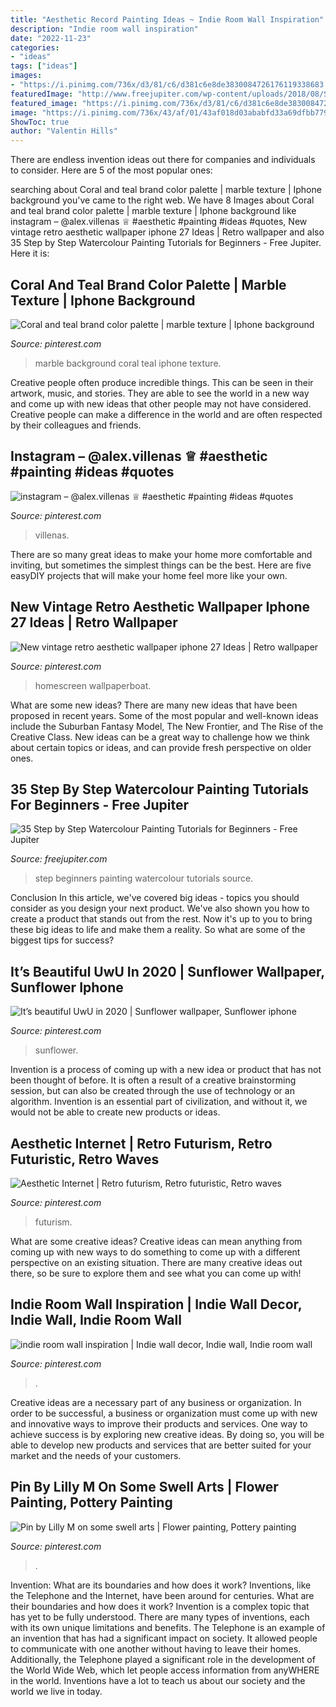 ```yaml
---
title: "Aesthetic Record Painting Ideas ~ Indie Room Wall Inspiration"
description: "Indie room wall inspiration"
date: "2022-11-23"
categories:
- "ideas"
tags: ["ideas"]
images:
- "https://i.pinimg.com/736x/d3/81/c6/d381c6e8de3830084726176119338683.jpg"
featuredImage: "http://www.freejupiter.com/wp-content/uploads/2018/08/Step-by-Step-Watercolour-Painting-Tutorials-for-Beginners-10.jpg"
featured_image: "https://i.pinimg.com/736x/d3/81/c6/d381c6e8de3830084726176119338683.jpg"
image: "https://i.pinimg.com/736x/43/af/01/43af018d03ababfd33a69dfbb77929c7.jpg"
ShowToc: true
author: "Valentin Hills"
---
```



There are endless invention ideas out there for companies and individuals to consider. Here are 5 of the most popular ones:

	

		
searching about Coral and teal brand color palette | marble texture | Iphone background you've came to the right web. We have 8 Images about Coral and teal brand color palette | marble texture | Iphone background like instagram – @alex.villenas ♕ #aesthetic #painting #ideas #quotes, New vintage retro aesthetic wallpaper iphone 27 Ideas | Retro wallpaper and also 35 Step by Step Watercolour Painting Tutorials for Beginners - Free Jupiter. Here it is:
		
    
## Coral And Teal Brand Color Palette | Marble Texture | Iphone Background

<img loading=lazy src="https://i.pinimg.com/736x/4b/63/3f/4b633fd5d99602eae79e2748991c7d70.jpg" onerror="this.onerror=null;this.src='https://tse2.mm.bing.net/th?id=OIP.wxvBQh3CesZw8oks6iXHJwHaNJ&amp;pid=15.1';" alt="Coral and teal brand color palette | marble texture | Iphone background">

_Source: pinterest.com_

>marble background coral teal iphone texture. 

	

Creative people often produce incredible things. This can be seen in their artwork, music, and stories. They are able to see the world in a new way and come up with new ideas that other people may not have considered. Creative people can make a difference in the world and are often respected by their colleagues and friends.

    
## Instagram – @alex.villenas ♕ #aesthetic #painting #ideas #quotes

<img loading=lazy src="https://i.pinimg.com/736x/92/83/a5/9283a5271a94d69bd30097a7c5d13912.jpg" onerror="this.onerror=null;this.src='https://tse1.mm.bing.net/th?id=OIP.teXCjL5bim5iS2xvNn72vwHaNK&amp;pid=15.1';" alt="instagram – @alex.villenas ♕ #aesthetic #painting #ideas #quotes">

_Source: pinterest.com_

>villenas. 

	

There are so many great ideas to make your home more comfortable and inviting, but sometimes the simplest things can be the best. Here are five easyDIY projects that will make your home feel more like your own.

    
## New Vintage Retro Aesthetic Wallpaper Iphone 27 Ideas | Retro Wallpaper

<img loading=lazy src="https://i.pinimg.com/736x/43/af/01/43af018d03ababfd33a69dfbb77929c7.jpg" onerror="this.onerror=null;this.src='https://tse1.mm.bing.net/th?id=OIP.pBupIGtUfUWuWB0T015XtwAAAA&amp;pid=15.1';" alt="New vintage retro aesthetic wallpaper iphone 27 Ideas | Retro wallpaper">

_Source: pinterest.com_

>homescreen wallpaperboat. 

	

What are some new ideas?
There are many new ideas that have been proposed in recent years. Some of the most popular and well-known ideas include the Suburban Fantasy Model, The New Frontier, and The Rise of the Creative Class. New ideas can be a great way to challenge how we think about certain topics or ideas, and can provide fresh perspective on older ones.

    
## 35 Step By Step Watercolour Painting Tutorials For Beginners - Free Jupiter

<img loading=lazy src="http://www.freejupiter.com/wp-content/uploads/2018/08/Step-by-Step-Watercolour-Painting-Tutorials-for-Beginners-10.jpg" onerror="this.onerror=null;this.src='https://tse1.mm.bing.net/th?id=OIP.q0lLoMo29MuSmyDmgI6PTgHaPs&amp;pid=15.1';" alt="35 Step by Step Watercolour Painting Tutorials for Beginners - Free Jupiter">

_Source: freejupiter.com_

>step beginners painting watercolour tutorials source. 

	

Conclusion
In this article, we've covered big ideas - topics you should consider as you design your next product. We've also shown you how to create a product that stands out from the rest. Now it's up to you to bring these big ideas to life and make them a reality. So what are some of the biggest tips for success?

    
## It’s Beautiful UwU In 2020 | Sunflower Wallpaper, Sunflower Iphone

<img loading=lazy src="https://i.pinimg.com/736x/d3/81/c6/d381c6e8de3830084726176119338683.jpg" onerror="this.onerror=null;this.src='https://tse3.mm.bing.net/th?id=OIP.GIkiMagLA8jCqlm7qQb0iQHaLH&amp;pid=15.1';" alt="It’s beautiful UwU in 2020 | Sunflower wallpaper, Sunflower iphone">

_Source: pinterest.com_

>sunflower. 

	

Invention is a process of coming up with a new idea or product that has not been thought of before. It is often a result of a creative brainstorming session, but can also be created through the use of technology or an algorithm. Invention is an essential part of civilization, and without it, we would not be able to create new products or ideas.

    
## Aesthetic Internet | Retro Futurism, Retro Futuristic, Retro Waves

<img loading=lazy src="https://i.pinimg.com/736x/1c/1e/ca/1c1eca8e20a0cc0ad9ac46f12e7416f2.jpg" onerror="this.onerror=null;this.src='https://tse3.mm.bing.net/th?id=OIP.XTzATUBm8POdNeVceRLgjQHaKH&amp;pid=15.1';" alt="Aesthetic Internet | Retro futurism, Retro futuristic, Retro waves">

_Source: pinterest.com_

>futurism. 

	

What are some creative ideas?
Creative ideas can mean anything from coming up with new ways to do something to come up with a different perspective on an existing situation. There are many creative ideas out there, so be sure to explore them and see what you can come up with!

    
## Indie Room Wall Inspiration | Indie Wall Decor, Indie Wall, Indie Room Wall

<img loading=lazy src="https://i.pinimg.com/736x/ce/1f/ce/ce1fceee781c501810334e44fe37248c.jpg" onerror="this.onerror=null;this.src='https://tse3.mm.bing.net/th?id=OIP.t4XJPHfmhaP6L_5StEch-wHaNd&amp;pid=15.1';" alt="indie room wall inspiration | Indie wall decor, Indie wall, Indie room wall">

_Source: pinterest.com_

>. 

	

Creative ideas are a necessary part of any business or organization. In order to be successful, a business or organization must come up with new and innovative ways to improve their products and services. One way to achieve success is by exploring new creative ideas. By doing so, you will be able to develop new products and services that are better suited for your market and the needs of your customers.

    
## Pin By Lilly M On Some Swell Arts | Flower Painting, Pottery Painting

<img loading=lazy src="https://i.pinimg.com/736x/57/ca/aa/57caaa9dd12bca52f3ddad43cf5a572b.jpg" onerror="this.onerror=null;this.src='https://tse3.mm.bing.net/th?id=OIP.kKNxSCNNUMScS-vgcgQQygHaNK&amp;pid=15.1';" alt="Pin by Lilly M on some swell arts | Flower painting, Pottery painting">

_Source: pinterest.com_

>. 

	

Invention: What are its boundaries and how does it work?
Inventions, like the Telephone and the Internet, have been around for centuries. What are their boundaries and how does it work? Invention is a complex topic that has yet to be fully understood. There are many types of inventions, each with its own unique limitations and benefits. The Telephone is an example of an invention that has had a significant impact on society. It allowed people to communicate with one another without having to leave their homes. Additionally, the Telephone played a significant role in the development of the World Wide Web, which let people access information from anyWHERE in the world. Inventions have a lot to teach us about our society and the world we live in today.


